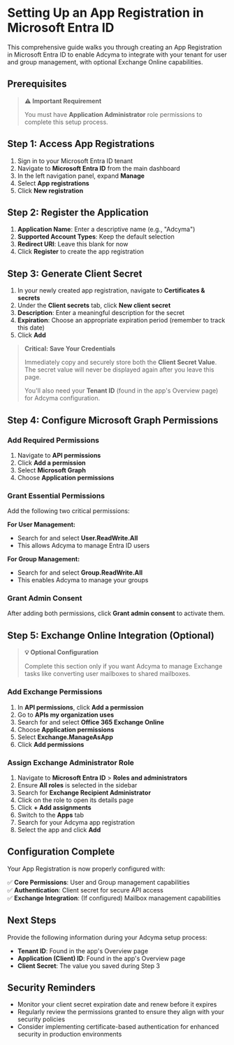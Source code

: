 # Setting Up an App Registration in Microsoft Entra ID

This comprehensive guide walks you through creating an App Registration in Microsoft Entra ID to enable Adcyma to integrate with your tenant for user and group management, with optional Exchange Online capabilities.

## Prerequisites

> **⚠️ Important Requirement**
> 
> You must have **Application Administrator** role permissions to complete this setup process.

## Step 1: Access App Registrations

1. Sign in to your Microsoft Entra ID tenant
2. Navigate to **Microsoft Entra ID** from the main dashboard
3. In the left navigation panel, expand **Manage** 
4. Select **App registrations**
5. Click **New registration**

## Step 2: Register the Application

1. **Application Name**: Enter a descriptive name (e.g., "Adcyma")
2. **Supported Account Types**: Keep the default selection
3. **Redirect URI**: Leave this blank for now
4. Click **Register** to create the app registration

## Step 3: Generate Client Secret

1. In your newly created app registration, navigate to **Certificates & secrets**
2. Under the **Client secrets** tab, click **New client secret**
3. **Description**: Enter a meaningful description for the secret
4. **Expiration**: Choose an appropriate expiration period (remember to track this date)
5. Click **Add**

> **Critical: Save Your Credentials**
> 
> Immediately copy and securely store both the **Client Secret Value**. The secret value will never be displayed again after you leave this page.
> 
> You'll also need your **Tenant ID** (found in the app's Overview page) for Adcyma configuration.

## Step 4: Configure Microsoft Graph Permissions

### Add Required Permissions

1. Navigate to **API permissions**
2. Click **Add a permission**
3. Select **Microsoft Graph**
4. Choose **Application permissions**

### Grant Essential Permissions

Add the following two critical permissions:

**For User Management:**
- Search for and select **User.ReadWrite.All**
- This allows Adcyma to manage Entra ID users

**For Group Management:**
- Search for and select **Group.ReadWrite.All**
- This enables Adcyma to manage your groups

### Grant Admin Consent

After adding both permissions, click **Grant admin consent** to activate them.

## Step 5: Exchange Online Integration (Optional)

> **💡 Optional Configuration**
> 
> Complete this section only if you want Adcyma to manage Exchange tasks like converting user mailboxes to shared mailboxes.

### Add Exchange Permissions

1. In **API permissions**, click **Add a permission**
2. Go to **APIs my organization uses**
3. Search for and select **Office 365 Exchange Online**
4. Choose **Application permissions**
5. Select **Exchange.ManageAsApp**
6. Click **Add permissions**

### Assign Exchange Administrator Role

1. Navigate to **Microsoft Entra ID** > **Roles and administrators**
2. Ensure **All roles** is selected in the sidebar
3. Search for **Exchange Recipient Administrator**
4. Click on the role to open its details page
5. Click **+ Add assignments**
6. Switch to the **Apps** tab
7. Search for your Adcyma app registration
8. Select the app and click **Add**

## Configuration Complete

Your App Registration is now properly configured with:

✅ **Core Permissions**: User and Group management capabilities  
✅ **Authentication**: Client secret for secure API access  
✅ **Exchange Integration**: (If configured) Mailbox management capabilities  

## Next Steps

Provide the following information during your Adcyma setup process:

- **Tenant ID**: Found in the app's Overview page
- **Application (Client) ID**: Found in the app's Overview page  
- **Client Secret**: The value you saved during Step 3

## Security Reminders

- Monitor your client secret expiration date and renew before it expires
- Regularly review the permissions granted to ensure they align with your security policies
- Consider implementing certificate-based authentication for enhanced security in production environments